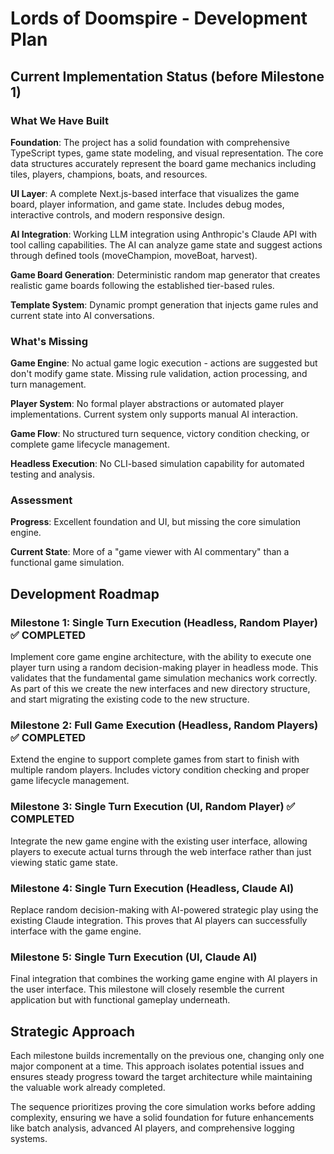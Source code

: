 # Lords of Doomspire - Development Plan

## Current Implementation Status (before Milestone 1)

### What We Have Built

**Foundation**: The project has a solid foundation with comprehensive TypeScript types, game state modeling, and visual representation. The core data structures accurately represent the board game mechanics including tiles, players, champions, boats, and resources.

**UI Layer**: A complete Next.js-based interface that visualizes the game board, player information, and game state. Includes debug modes, interactive controls, and modern responsive design.

**AI Integration**: Working LLM integration using Anthropic's Claude API with tool calling capabilities. The AI can analyze game state and suggest actions through defined tools (moveChampion, moveBoat, harvest).

**Game Board Generation**: Deterministic random map generator that creates realistic game boards following the established tier-based rules.

**Template System**: Dynamic prompt generation that injects game rules and current state into AI conversations.

### What's Missing

**Game Engine**: No actual game logic execution - actions are suggested but don't modify game state. Missing rule validation, action processing, and turn management.

**Player System**: No formal player abstractions or automated player implementations. Current system only supports manual AI interaction.

**Game Flow**: No structured turn sequence, victory condition checking, or complete game lifecycle management.

**Headless Execution**: No CLI-based simulation capability for automated testing and analysis.

### Assessment

**Progress**: Excellent foundation and UI, but missing the core simulation engine.

**Current State**: More of a "game viewer with AI commentary" than a functional game simulation.

## Development Roadmap

### Milestone 1: Single Turn Execution (Headless, Random Player) ✅ **COMPLETED**

Implement core game engine architecture, with the ability to execute one player turn using a random decision-making player in headless mode. This validates that the fundamental game simulation mechanics work correctly. As part of this we create the new interfaces and new directory structure, and start migrating the existing code to the new structure.

### Milestone 2: Full Game Execution (Headless, Random Players) ✅ **COMPLETED**

Extend the engine to support complete games from start to finish with multiple random players. Includes victory condition checking and proper game lifecycle management.

### Milestone 3: Single Turn Execution (UI, Random Player) ✅ **COMPLETED**

Integrate the new game engine with the existing user interface, allowing players to execute actual turns through the web interface rather than just viewing static game state.

### Milestone 4: Single Turn Execution (Headless, Claude AI)

Replace random decision-making with AI-powered strategic play using the existing Claude integration. This proves that AI players can successfully interface with the game engine.

### Milestone 5: Single Turn Execution (UI, Claude AI)

Final integration that combines the working game engine with AI players in the user interface. This milestone will closely resemble the current application but with functional gameplay underneath.

## Strategic Approach

Each milestone builds incrementally on the previous one, changing only one major component at a time. This approach isolates potential issues and ensures steady progress toward the target architecture while maintaining the valuable work already completed.

The sequence prioritizes proving the core simulation works before adding complexity, ensuring we have a solid foundation for future enhancements like batch analysis, advanced AI players, and comprehensive logging systems.
